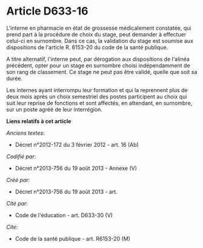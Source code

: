 # Article D633-16

L'interne en pharmacie en état de grossesse médicalement constatée, qui prend part à la procédure de choix du stage, peut
demander à effectuer celui-ci en surnombre. Dans ce cas, la validation du stage est soumise aux dispositions de l'article R.
6153-20 du code de la santé publique.

A titre alternatif, l'interne peut, par dérogation aux dispositions de l'alinéa précédent, opter pour un stage en surnombre
choisi indépendamment de son rang de classement. Ce stage ne peut pas être validé, quelle que soit sa durée.

Les internes ayant interrompu leur formation et qui la reprennent plus de deux mois après un choix semestriel des postes
participent au choix qui suit leur reprise de fonctions et sont affectés, en attendant, en surnombre, sur un poste agréé de
leur interrégion.

**Liens relatifs à cet article**

_Anciens textes_:

  - Décret n°2012-172 du 3 février 2012 - art. 16 (Ab)

_Codifié par_:

  - Décret n°2013-756 du 19 août 2013 -  Annexe (V)

_Créé par_:

  - Décret n°2013-756 du 19 août 2013 - art.

_Cité par_:

  - Code de l'éducation - art. D633-30 (V)

_Cite_:

  - Code de la santé publique - art. R6153-20 (M)
